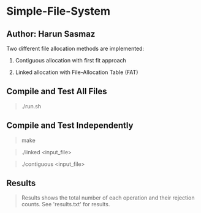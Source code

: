 # Simple-File-System

## Author: Harun Sasmaz

Two different file allocation methods are implemented:

1. Contiguous allocation with first fit approach

2. Linked allocation with File-Allocation Table (FAT)

## Compile and Test All Files

> ./run.sh

## Compile and Test Independently

> make

> ./linked <input_file>

> ./contiguous <input_file>

## Results

> Results shows the total number of each operation and their rejection counts.
> See 'results.txt' for results.
